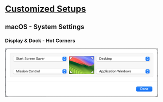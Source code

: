 # [Customized Setups](..%2F..%2F..%2F..%2FREADME.md)

## macOS - System Settings

### Display & Dock - Hot Corners
![hot_corners.png](images%2Fhot_corners.png)